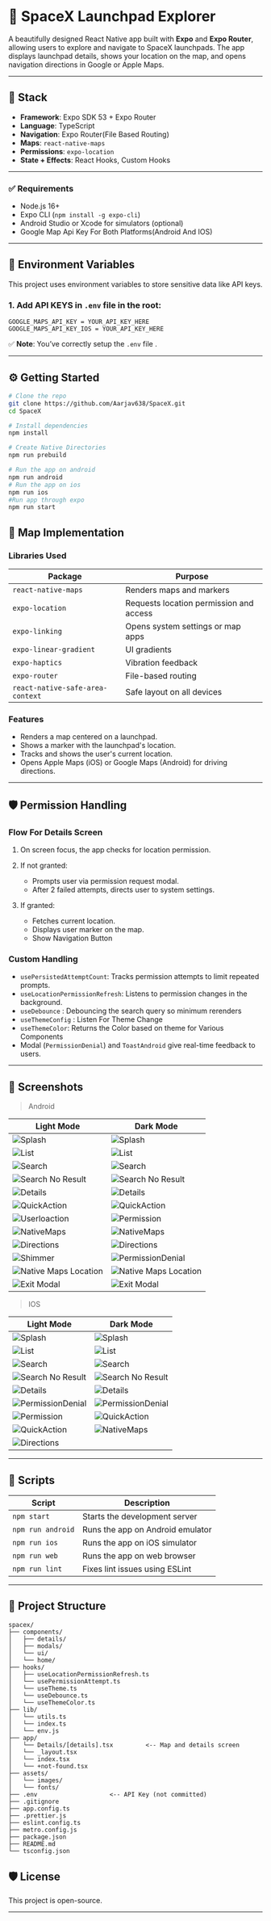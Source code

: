 # 🚀 SpaceX Launchpad Explorer

A beautifully designed React Native app built with **Expo** and **Expo Router**, allowing users to explore and navigate to SpaceX launchpads. The app displays launchpad details, shows your location on the map, and opens navigation directions in Google or Apple Maps.

---

## 🧱 Stack

- **Framework**: Expo SDK 53 + Expo Router
- **Language**: TypeScript
- **Navigation**: Expo Router(File Based Routing)
- **Maps**: `react-native-maps`
- **Permissions**: `expo-location`
- **State + Effects**: React Hooks, Custom Hooks

---

### ✅ Requirements

- Node.js 16+
- Expo CLI (`npm install -g expo-cli`)
- Android Studio or Xcode for simulators (optional)
- Google Map Api Key For Both Platforms(Android And IOS)

---

## 🔐 Environment Variables

This project uses environment variables to store sensitive data like API keys.

### 1. Add API KEYS in `.env` file in the root:

```
GOOGLE_MAPS_API_KEY = YOUR_API_KEY_HERE
GOOGLE_MAPS_API_KEY_IOS = YOUR_API_KEY_HERE
```

✅ **Note**: You’ve correctly setup the `.env` file .

---

## ⚙️ Getting Started

```bash
# Clone the repo
git clone https://github.com/Aarjav638/SpaceX.git
cd SpaceX

# Install dependencies
npm install

# Create Native Directories
npm run prebuild

# Run the app on android
npm run android
# Run the app on ios
npm run ios
#Run app through expo
npm run start

```

## 📍 Map Implementation

### Libraries Used

| Package                          | Purpose                                 |
| -------------------------------- | --------------------------------------- |
| `react-native-maps`              | Renders maps and markers                |
| `expo-location`                  | Requests location permission and access |
| `expo-linking`                   | Opens system settings or map apps       |
| `expo-linear-gradient`           | UI gradients                            |
| `expo-haptics`                   | Vibration feedback                      |
| `expo-router`                    | File-based routing                      |
| `react-native-safe-area-context` | Safe layout on all devices              |

### Features

- Renders a map centered on a launchpad.
- Shows a marker with the launchpad's location.
- Tracks and shows the user's current location.
- Opens Apple Maps (iOS) or Google Maps (Android) for driving directions.

---

## 🛡️ Permission Handling

### Flow For Details Screen

1. On screen focus, the app checks for location permission.
2. If not granted:
   - Prompts user via permission request modal.
   - After 2 failed attempts, directs user to system settings.

3. If granted:
   - Fetches current location.
   - Displays user marker on the map.
   - Show Navigation Button

### Custom Handling

- `usePersistedAttemptCount`: Tracks permission attempts to limit repeated prompts.
- `useLocationPermissionRefresh`: Listens to permission changes in the background.
- `useDebounce` : Debouncing the search query so minimum rerenders
- `useThemeConfig` : Listen For Theme Change
- `useThemeColor`: Returns the Color based on theme for Various Components
- Modal (`PermissionDenial`) and `ToastAndroid` give real-time feedback to users.

---

## 📸 Screenshots

> Android

| Light Mode                                                   | Dark Mode                                                   |
| ------------------------------------------------------------ | ----------------------------------------------------------- |
| ![Splash](./screenshots/Android/Light/0.jpeg)                | ![Splash](./screenshots/Android/Dark/0.jpeg)                |
| ![List](./screenshots/Android/Light/1.jpeg)                  | ![List](./screenshots/Android/Dark/1.jpeg)                  |
| ![Search](./screenshots/Android/Light/2.jpeg)                | ![Search](./screenshots/Android/Dark/2.jpeg)                |
| ![Search No Result](./screenshots/Android/Light/3.jpeg)      | ![Search No Result](./screenshots/Android/Dark/3.jpeg)      |
| ![Details](./screenshots/Android/Light/4.jpeg)               | ![Details](./screenshots/Android/Dark/4.jpeg)               |
| ![QuickAction](./screenshots/Android/Light/5.jpeg)           | ![QuickAction](./screenshots/Android/Dark/5.jpeg)           |
| ![Userloaction](./screenshots/Android/Light/6.jpeg)          | ![Permission](./screenshots/Android/Dark/6.jpeg)            |
| ![NativeMaps](./screenshots/Android/Light/7.jpeg)            | ![NativeMaps](./screenshots/Android/Dark/7.jpeg)            |
| ![Directions](./screenshots/Android/Light/8.jpeg)            | ![Directions](./screenshots/Android/Dark/8.jpeg)            |
| ![Shimmer](./screenshots/Android/Light/9.jpeg)               | ![PermissionDenial](./screenshots/Android/Dark/9.jpeg)      |
| ![Native Maps Location](./screenshots/Android/Light/10.jpeg) | ![Native Maps Location](./screenshots/Android/Dark/10.jpeg) |
| ![Exit Modal](./screenshots/Android/Light/11.jpeg)           | ![Exit Modal](./screenshots/Android/Dark/11.jpeg)           |

> IOS

| Light Mode                                          | Dark Mode                                          |
| --------------------------------------------------- | -------------------------------------------------- |
| ![Splash](./screenshots/IOS/Light/0.jpeg)           | ![Splash](./screenshots/IOS/Dark/0.jpeg)           |
| ![List](./screenshots/IOS/Light/1.jpeg)             | ![List](./screenshots/IOS/Dark/1.jpeg)             |
| ![Search](./screenshots/IOS/Light/2.jpeg)           | ![Search](./screenshots/IOS/Dark/2.jpeg)           |
| ![Search No Result](./screenshots/IOS/Light/3.jpeg) | ![Search No Result](./screenshots/IOS/Dark/3.jpeg) |
| ![Details](./screenshots/IOS/Light/4.jpeg)          | ![Details](./screenshots/IOS/Dark/4.jpeg)          |
| ![PermissionDenial](./screenshots/IOS/Light/5.jpeg) | ![PermissionDenial](./screenshots/IOS/Dark/5.jpeg) |
| ![Permission](./screenshots/IOS/Light/6.jpeg)       | ![QuickAction](./screenshots/IOS/Dark/7.jpeg)      |
| ![QuickAction](./screenshots/IOS/Light/8.jpeg)      | ![NativeMaps](./screenshots/IOS/Dark/6.jpeg)       |
| ![Directions](./screenshots/IOS/Light/7.jpeg)       |

---

## 🧾 Scripts

| Script            | Description                      |
| ----------------- | -------------------------------- |
| `npm start`       | Starts the development server    |
| `npm run android` | Runs the app on Android emulator |
| `npm run ios`     | Runs the app on iOS simulator    |
| `npm run web`     | Runs the app on web browser      |
| `npm run lint`    | Fixes lint issues using ESLint   |

---

## 📁 Project Structure

```
spacex/
├── components/
│   ├── details/
│   ├── modals/
│   └── ui/
│   └── home/
├── hooks/
│   ├── useLocationPermissionRefresh.ts
│   └── usePermissionAttempt.ts
│   └── useTheme.ts
│   └── useDebounce.ts
│   └── useThemeColor.ts
├── lib/
│   └── utils.ts
│   └── index.ts
│   └── env.js
├── app/
│   └── Details/[details].tsx         <-- Map and details screen
│   └── _layout.tsx
│   └── index.tsx
│   └── +not-found.tsx
├── assets/
│   └── images/
│   └── fonts/
├── .env                    <-- API Key (not committed)
├── .gitignore
├── app.config.ts
├── .prettier.js
├── eslint.config.ts
├── metro.config.js
├── package.json
├── README.md
└── tsconfig.json
```

## 🛡️ License

This project is open-source.

---
